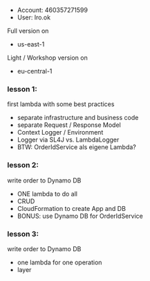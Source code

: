 - Account: 460357271599
- User: lro.ok

Full version on 
- us-east-1

Light / Workshop version on 
- eu-central-1

### lesson 1: 

first lambda with some best practices

- separate infrastructure and business code
- separate Request / Response Model
- Context Logger / Environment 
- Logger via SL4J vs. LambdaLogger 
- BTW: OrderIdService als eigene Lambda? 

### lesson 2: 

write order to Dynamo DB 

- ONE lambda to do all
- CRUD
- CloudFormation to create App and DB
- BONUS: use Dynamo DB for OrderIdService

### lesson 3:

write order to Dynamo DB
- one lambda for one operation
- layer